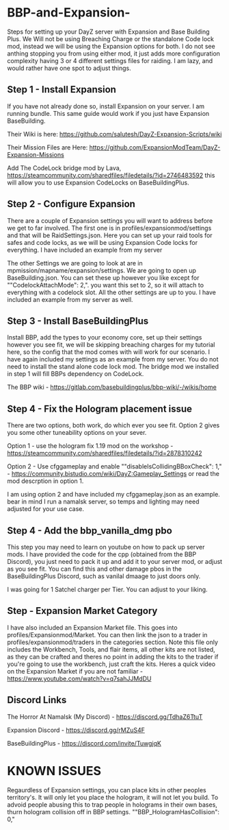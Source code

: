 # BBP-and-Expansion-
Steps for setting up your DayZ server with Expansion and Base Building Plus. We Will not be using Breaching Charge or the standalone Code lock mod, instead we will be using the Expansion options for both. I do not see anthing stopping you from using either mod, it just adds more configuration complexity having 3 or 4 different settings files for raiding. I am lazy, and would rather have one spot to adjust things.

## Step 1 - Install Expansion

If you have not already done so, install Expansion on your server. I am running bundle. This same guide would work if you just have Expansion BaseBuilding. 

Their Wiki is here: https://github.com/salutesh/DayZ-Expansion-Scripts/wiki

Their Mission Files are Here: https://github.com/ExpansionModTeam/DayZ-Expansion-Missions

Add The CodeLock bridge mod by Lava, https://steamcommunity.com/sharedfiles/filedetails/?id=2746483592 this will allow you to use Expansion CodeLocks on BaseBuildingPlus.

## Step 2 - Configure Expansion

There are a couple of Expansion settings you will want to address before we get to far involved. The first one is in profiles/expansionmod/settings and that will be RaidSettings.json. Here you can set up your raid tools for safes and code locks, as we will be using Expansion Code locks for everything. I have included an example from my server

The other Settings we are going to look at are in mpmission/mapname/expansion/settings. We are going to open up BaseBuilding.json. You can set these up however you like except for ""CodelockAttachMode": 2,". you want this set to 2, so it will attach to everything with a codelock slot. All the other settings are up to you. I have included an example from my server as well. 

## Step 3 - Install BaseBuildingPlus

Install BBP, add the types to your economy core, set up their settings however you see fit, we will be skipping breaching charges for my tutorial here, so the config that the mod comes with will work for our scenario. I have again included my settings as an example from my server. You do not need to install the stand alone code lock mod. The bridge mod we installed in step 1 will fill BBPs dependency on CodeLock. 

The BBP wiki - https://gitlab.com/basebuildingplus/bbp-wiki/-/wikis/home

## Step 4 - Fix the Hologram placement issue 

There are two options, both work, do which ever you see fit. Option 2 gives you some other tuneability options on your sever. 

Option 1  - use the hologram fix 1.19 mod on the workshop - https://steamcommunity.com/sharedfiles/filedetails/?id=2878310242

Option 2 - Use cfggameplay and enable ""disableIsCollidingBBoxCheck": 1," - https://community.bistudio.com/wiki/DayZ:Gameplay_Settings or read the mod descrption in option 1. 

I am using option 2 and have included my cfggameplay.json as an example. bear in mind I run a namalsk server, so temps and lighting may need adjusted for your use case.

## Step 4 - Add the bbp_vanilla_dmg pbo 

This step you may need to learn on youtube on how to pack up server mods. I have provided the code for the cpp (obtained from the BBP Discord), you just need to pack it up and add it to your server mod, or adjust as you see fit. You can find this and other damage pbos in the BaseBuildingPlus Discord, such as vanilal dmaage to just doors only. 

I was going for 1 Satchel charger per Tier. You can adjust to your liking. 

## Step  - Expansion Market Category 

I have also included an Expansion Market file. This goes into profiles/Expansionmod/Market. You can then link the json to a trader in profiles/expansionmod/traders in the categories section. Note this file only includes the Workbench, Tools, and flair items, all other kits are not listed, as they can be crafted and theres no point in adding the kits to the trader if you're going to use the workbench, just craft the kits. Heres a quick video on the Expansion Market if you are not familiar - https://www.youtube.com/watch?v=q7sahJJMdDU

## Discord Links

The Horror At Namalsk (My Discord) - https://discord.gg/TdhaZ6TtuT

Expansion Discord - https://discord.gg/rMZuS4F

BaseBuildingPlus - https://discord.com/invite/TuwgjqK

# KNOWN ISSUES

Regaurdless of Expansion settings, you can place kits in other peoples territory's. It will only let you place the hologram, it will not let you build. To advoid people abusing this to trap people in holograms in their own bases, thurn hologram collision off in BBP settings. ""BBP_HologramHasCollision": 0,"
